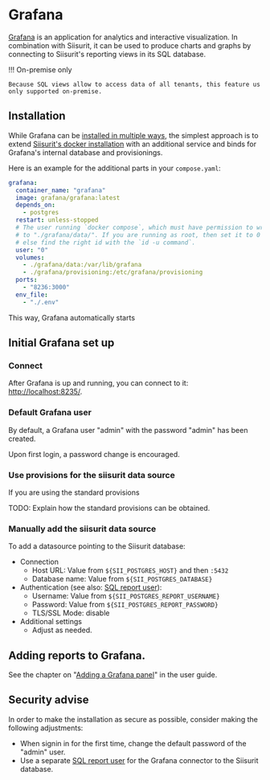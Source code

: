 # Grafana

[Grafana](https://grafana.com) is an application for analytics and interactive visualization. In combination with Siisurit, it can be used to produce charts and graphs by connecting to Siisurit's reporting views in its SQL database.

!!! On-premise only

    Because SQL views allow to access data of all tenants, this feature us only supported on-premise.

## Installation

While Grafana can be [installed in multiple ways](https://grafana.com/docs/grafana/latest/setup-grafana/), the simplest approach is to extend [Siisurit's docker installation](docker.md) with an additional service and binds for Grafana's internal database and provisionings.

Here is an example for the additional parts in your `compose.yaml`:

```yaml
grafana:
  container_name: "grafana"
  image: grafana/grafana:latest
  depends_on:
    - postgres
  restart: unless-stopped
  # The user running `docker compose`, which must have permission to write
  # to "./grafana/data/". If you are running as root, then set it to 0
  # else find the right id with the `id -u command`.
  user: "0"
  volumes:
    - ./grafana/data:/var/lib/grafana
    - ./grafana/provisioning:/etc/grafana/provisioning
  ports:
    - "8236:3000"
  env_file:
    - "./.env"
```

This way, Grafana automatically starts

## Initial Grafana set up

### Connect

After Grafana is up and running, you can connect to it: <http://localhost:8235/>.

### Default Grafana user

By default, a Grafana user "admin" with the password "admin" has been created.

Upon first login, a password change is encouraged.

### Use provisions for the siisurit data source

If you are using the standard provisions

TODO: Explain how the standard provisions can be obtained.

### Manually add the siisurit data source

To add a datasource pointing to the Siisurit database:

- Connection
  - Host URL: Value from `${SII_POSTGRES_HOST}` and then `:5432`
  - Database name: Value from `${SII_POSTGRES_DATABASE}`
- Authentication (see also: [SQL report user](sql-report-user.md)):
  - Username: Value from `${SII_POSTGRES_REPORT_USERNAME}`
  - Password: Value from `${SII_POSTGRES_REPORT_PASSWORD}`
  - TLS/SSL Mode: disable
- Additional settings
  - Adjust as needed.

## Adding reports to Grafana.

See the chapter on "[Adding a Grafana panel](../../user/grafana/index.md)" in the user guide.

## Security advise

In order to make the installation as secure as possible, consider making the following adjustments:

- When signin in for the first time, change the default password of the "admin" user.
- Use a separate [SQL report user](sql-report-user.md) for the Grafana connector to the Siisurit database.
